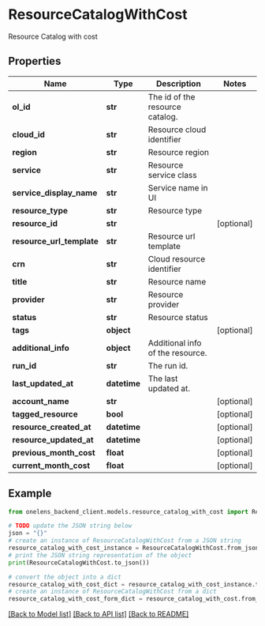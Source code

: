 # ResourceCatalogWithCost

Resource Catalog with cost

## Properties

Name | Type | Description | Notes
------------ | ------------- | ------------- | -------------
**ol_id** | **str** | The id of the resource catalog. | 
**cloud_id** | **str** | Resource cloud identifier | 
**region** | **str** | Resource region | 
**service** | **str** | Resource service class | 
**service_display_name** | **str** | Service name in UI | 
**resource_type** | **str** | Resource type | 
**resource_id** | **str** |  | [optional] 
**resource_url_template** | **str** | Resource url template | 
**crn** | **str** | Cloud resource identifier | 
**title** | **str** | Resource name | 
**provider** | **str** | Resource provider | 
**status** | **str** | Resource status | 
**tags** | **object** |  | [optional] 
**additional_info** | **object** | Additional info of the resource. | 
**run_id** | **str** | The run id. | 
**last_updated_at** | **datetime** | The last updated at. | 
**account_name** | **str** |  | [optional] 
**tagged_resource** | **bool** |  | [optional] 
**resource_created_at** | **datetime** |  | [optional] 
**resource_updated_at** | **datetime** |  | [optional] 
**previous_month_cost** | **float** |  | [optional] 
**current_month_cost** | **float** |  | [optional] 

## Example

```python
from onelens_backend_client.models.resource_catalog_with_cost import ResourceCatalogWithCost

# TODO update the JSON string below
json = "{}"
# create an instance of ResourceCatalogWithCost from a JSON string
resource_catalog_with_cost_instance = ResourceCatalogWithCost.from_json(json)
# print the JSON string representation of the object
print(ResourceCatalogWithCost.to_json())

# convert the object into a dict
resource_catalog_with_cost_dict = resource_catalog_with_cost_instance.to_dict()
# create an instance of ResourceCatalogWithCost from a dict
resource_catalog_with_cost_form_dict = resource_catalog_with_cost.from_dict(resource_catalog_with_cost_dict)
```
[[Back to Model list]](../README.md#documentation-for-models) [[Back to API list]](../README.md#documentation-for-api-endpoints) [[Back to README]](../README.md)


